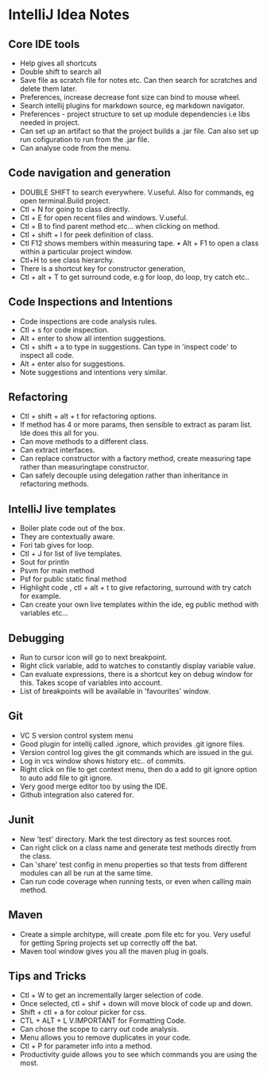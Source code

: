 # IntelliJ Idea Notes

## Core IDE tools
* Help gives all shortcuts
* Double shift to search all
* Save file as scratch file for notes etc.  Can then search for scratches and delete them later.
* Preferences, increase decrease font size can bind to mouse wheel.
* Search intellij plugins for markdown source, eg markdown navigator.
* Preferences - project structure to set up module dependencies i.e libs needed in project.
* Can set up an artifact so that the project builds a .jar file.  Can also set up run cofiguration to run from the .jar file. 
* Can analyse code from the menu.

## Code navigation and generation
* DOUBLE SHIFT to search everywhere. V.useful. Also for commands, eg open terminal.Build project.
* Ctl + N for going to class directly.
* Ctl + E for open recent files and windows.  V.useful.
* Ctl + B to find parent method etc... when clicking on method.
* Ctl + shift + l for peek definition of class.
* Ctl F12 shows members within measuring tape.
• Alt + F1 to open a class within a particular project window.
* Ctl+H to see class hierarchy.
* There is a shortcut key for constructor generation,
* Ctl + alt + T  to get surround code, e.g for loop, do loop, try catch etc..

## Code Inspections and Intentions
* Code inspections are code analysis rules.
* Ctl + s for code inspection.
* Alt + enter to show all intention suggestions.
* Ctl + shift + a  to type in suggestions.  Can type in 'inspect code' to inspect all code.
* Alt + enter also for suggestions.
* Note suggestions and intentions very similar.

## Refactoring
* Ctl + shift + alt + t  for refactoring options.
* If method has 4 or more params, then sensible to extract as param list. Ide does this all for you.
* Can move methods to a different class.
* Can extract interfaces.
* Can replace constructor with a factory method, create measuring tape rather than measuringtape constructor.
* Can safely decouple using delegation rather than inheritance in refactoring methods.

## IntelliJ live templates
* Boiler plate code out of the box.
* They are contextually aware.
* Fori tab gives for loop.
* Ctl + J for list of live templates.
* Sout for println
* Psvm  for main method
* Psf for public static final method
* Highlight code , ctl + alt + t to give refactoring, surround with try catch for example.
* Can create your own live templates within the ide, eg public method with variables etc...

## Debugging
* Run to cursor icon will go to next breakpoint.
* Right click variable, add to watches to constantly display variable value. 
* Can evaluate expressions, there is a shortcut key on debug window for this.  Takes scope of variables into account.
* List of breakpoints will be available in 'favourites' window.

## Git
* VC S version control system menu
* Good plugin for intellij called .ignore, which provides .git ignore files.
* Version control log gives the git commands which are issued in the gui.
* Log in vcs window shows history etc.. of commits.
* Right click on file to get context menu, then do a add to git ignore option to auto add file to git ignore.
* Very good merge editor too by using the IDE.
* Github integration also catered for.

## Junit
* New 'test' directory.  Mark the test directory as test sources root.
* Can right click on a class name and generate test methods directly from the class.
* Can 'share' test config in menu properties so that tests from different modules can all be run at the same time.
* Can run code coverage when running tests, or even when calling main method. 

## Maven
* Create a simple architype, will create .pom file etc for you. Very useful for getting Spring projects set up correctly off the bat.
* Maven tool window gives you all the maven plug in goals. 


## Tips and Tricks
* Ctl + W to get an incrementally larger selection of code.
* Once selected, ctl + shif + down will move block of code up and down.
* Shift + ctl + a for colour picker for css.
* CTL + ALT + L   V.IMPORTANT for Formatting Code.
* Can chose the scope to carry out code analysis.
* Menu allows you to remove duplicates in your code.
* Ctl + P for parameter info into a method. 
* Productivity guide allows you to see which commands you are using the most.  